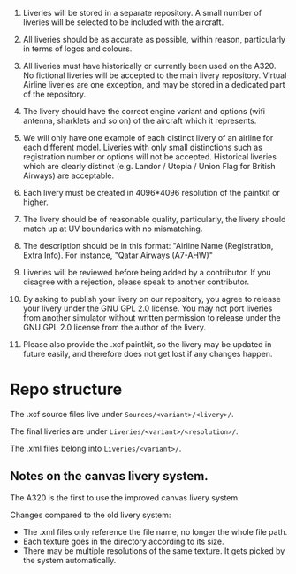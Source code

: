 1. Liveries will be stored in a separate repository. A small number of liveries will be selected to be included with the aircraft.

2. All liveries should be as accurate as possible, within reason, particularly in terms of logos and colours.

3. All liveries must have historically or currently been used on the A320. No fictional liveries will be accepted to the main livery repository. Virtual Airline liveries are one exception, and may be stored in a dedicated part of the repository.

4. The livery should have the correct engine variant and options (wifi antenna, sharklets and so on) of the aircraft which it represents.

5. We will only have one example of each distinct livery of an airline for each different model. Liveries with only small distinctions such as registration number or options will not be accepted. Historical liveries which are clearly distinct (e.g. Landor / Utopia / Union Flag for British Airways) are acceptable.

6. Each livery must be created in 4096*4096 resolution of the paintkit or higher.

7. The livery should be of reasonable quality, particularly, the livery should match up at UV boundaries with no mismatching.

8. The description should be in this format: "Airline Name (Registration, Extra Info). For instance, "Qatar Airways (A7-AHW)"

9. Liveries will be reviewed before being added by a contributor. If you disagree with a rejection, please speak to another contributor. 

10. By asking to publish your livery on our repository, you agree to release your livery under the GNU GPL 2.0 license. You may not port liveries from another simulator without written permission to release under the GNU GPL 2.0 license from the author of the livery.

11. Please also provide the .xcf paintkit, so the livery may be updated in future easily, and therefore does not get lost if any changes happen. 

# Repo structure
The .xcf source files live under `Sources/<variant>/<livery>/`.

The final liveries are under `Liveries/<variant>/<resolution>/`.

The .xml files belong into `Liveries/<variant>/`.

## Notes on the canvas livery system.

The A320 is the first to use the improved canvas livery system.

Changes compared to the old livery system:
* The .xml files only reference the file name, no longer the whole file path.
* Each texture goes in the directory according to its size.
* There may be multiple resolutions of the same texture. It gets picked by the system automatically.
